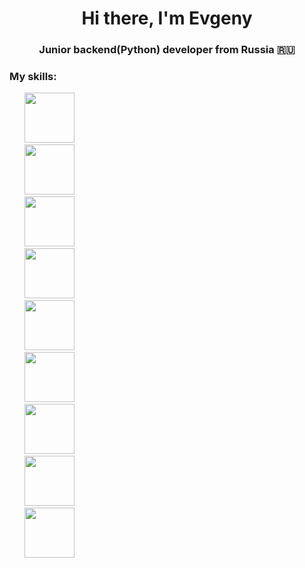 <h1 align="center">Hi there, I'm Evgeny </h1>
<h3 align="center">Junior backend(Python) developer from Russia 🇷🇺</h3>

<h3 align="left">My skills:</h3>
<ul type="none">
  <li><img src="https://cdn.icon-icons.com/icons2/2107/PNG/512/file_type_python_icon_130221.png" width="80"></li>
  <li><img src="https://cdn.icon-icons.com/icons2/2107/PNG/512/file_type_django_icon_130645.png" width="80"></li>
  <li><img src="https://cdn.icon-icons.com/icons2/2415/PNG/512/postgresql_original_wordmark_logo_icon_146392.png" width="80"></li>
  <li><img src="https://cdn.icon-icons.com/icons2/2415/PNG/512/redis_plain_wordmark_logo_icon_146367.png" width="80"></li>
  <li><img src="https://cdn.icon-icons.com/icons2/2407/PNG/512/docker_icon_146192.png" width="80"></li>
  <li><img src="https://cdn.icon-icons.com/icons2/2107/PNG/512/file_type_git_icon_130581.png" width="80"></li>
  <li><img src="https://cdn.icon-icons.com/icons2/2107/PNG/512/file_type_html_icon_130541.png" width="80"></li>
  <li><img src="https://cdn.icon-icons.com/icons2/1488/PNG/512/5351-css3_102605.png" width="80"></li>
  <li><img src="https://cdn.icon-icons.com/icons2/2107/PNG/512/file_type_js_official_icon_130509.png" width="80"></li>
</ul>
